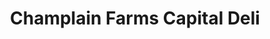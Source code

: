 ---
title: "Champlain Farms Capital Deli"
url: /montpelier/champlain-farms-capital-deli/
shop: convenience
---